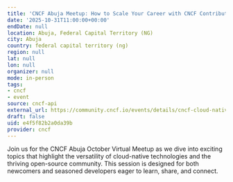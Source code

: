 ```yaml
---
title: 'CNCF Abuja Meetup: How to Scale Your Career with CNCF Contributions'
date: '2025-10-31T11:00:00+00:00'
endDate: null
location: Abuja, Federal Capital Territory (NG)
city: Abuja
country: federal capital territory (ng)
region: null
lat: null
lon: null
organizer: null
mode: in-person
tags:
- cncf
- event
source: cncf-api
external_url: https://community.cncf.io/events/details/cncf-cloud-native-abuja-presents-cncf-abuja-meetup-how-to-scale-your-career-with-cncf-contributions-2025-10-31/
draft: false
uid: e4f5f82b2a0da39b
provider: cncf
---
```

Join us for the CNCF Abuja October Virtual Meetup as we dive into exciting topics that highlight the versatility of cloud-native technologies and the thriving open-source community. This session is designed for both newcomers and seasoned developers eager to learn, share, and connect.
